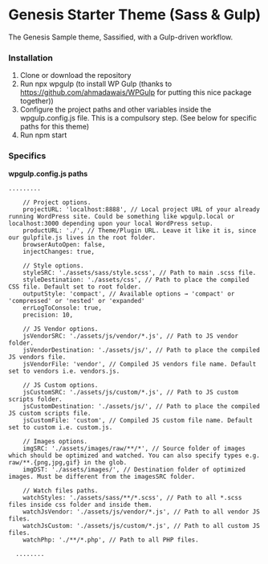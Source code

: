 # Genesis Starter Theme (Sass & Gulp)
The Genesis Sample theme, Sassified, with a Gulp-driven workflow. 

### Installation
1. Clone or download the repository
2. Run npx wpgulp (to install WP Gulp (thanks to https://github.com/ahmadawais/WPGulp for putting this nice package together))
3. Configure the project paths and other variables inside the wpgulp.config.js file. This is a compulsory step. (See below for specific paths for this theme)
4. Run npm start


### Specifics
**wpgulp.config.js paths**

```
.........

	// Project options.
	projectURL: 'localhost:8888', // Local project URL of your already running WordPress site. Could be something like wpgulp.local or localhost:3000 depending upon your local WordPress setup.
	productURL: './', // Theme/Plugin URL. Leave it like it is, since our gulpfile.js lives in the root folder.
	browserAutoOpen: false,
	injectChanges: true,

	// Style options.
	styleSRC: './assets/sass/style.scss', // Path to main .scss file.
	styleDestination: './assets/css', // Path to place the compiled CSS file. Default set to root folder.
	outputStyle: 'compact', // Available options → 'compact' or 'compressed' or 'nested' or 'expanded'
	errLogToConsole: true,
	precision: 10,

	// JS Vendor options.
	jsVendorSRC: './assets/js/vendor/*.js', // Path to JS vendor folder.
	jsVendorDestination: './assets/js/', // Path to place the compiled JS vendors file.
	jsVendorFile: 'vendor', // Compiled JS vendors file name. Default set to vendors i.e. vendors.js.

	// JS Custom options.
	jsCustomSRC: './assets/js/custom/*.js', // Path to JS custom scripts folder.
	jsCustomDestination: './assets/js/', // Path to place the compiled JS custom scripts file.
	jsCustomFile: 'custom', // Compiled JS custom file name. Default set to custom i.e. custom.js.

	// Images options.
	imgSRC: './assets/images/raw/**/*', // Source folder of images which should be optimized and watched. You can also specify types e.g. raw/**.{png,jpg,gif} in the glob.
	imgDST: './assets/images/', // Destination folder of optimized images. Must be different from the imagesSRC folder.

	// Watch files paths.
	watchStyles: './assets/sass/**/*.scss', // Path to all *.scss files inside css folder and inside them.
	watchJsVendor: './assets/js/vendor/*.js', // Path to all vendor JS files.
	watchJsCustom: './assets/js/custom/*.js', // Path to all custom JS files.
	watchPhp: './**/*.php', // Path to all PHP files.
  
  ........
  ```
  
